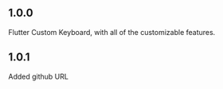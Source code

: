 ## 1.0.0

Flutter Custom Keyboard, with all of the customizable features.

## 1.0.1

Added github URL
